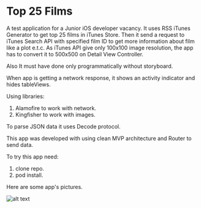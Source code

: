 # Top 25 Films
A test application for a Junior iOS developer vacancy. It uses  RSS iTunes Generator to get top 25 films in iTunes Store. Then it send a request to iTunes Search API with specified film ID to get more information about film like a plot e.t.c. As iTunes API give only 100x100 image resolution, the app has to convert it to 500x500 on Detail View Controller.

Also It must have done only programmatically without storyboard.

When app is getting a network response, it shows an activity indicator and hides tableViews.

Using libraries:
1) Alamofire to work with network.
2) Kingfisher to work with images.

To parse JSON data it uses Decode protocol.

This app was developed with using clean MVP architecture and Router to send data.

To try this app need:
1) clone repo.
2) pod install.

Here are some app's pictures.

![alt text](https://sun9-9.userapi.com/c857416/v857416292/cfbb5/zXNHbUgvqqs.jpg "Images")




